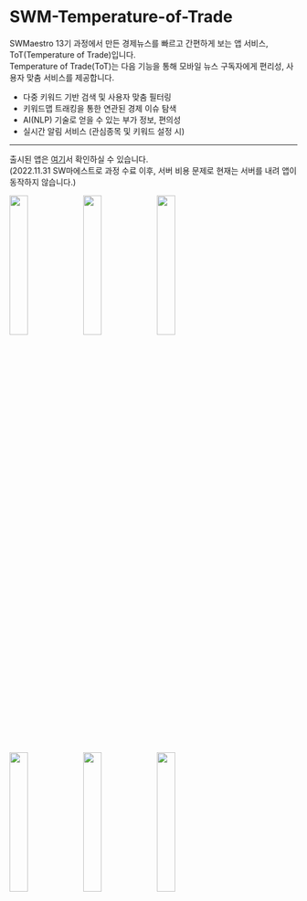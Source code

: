 # SWM-Temperature-of-Trade
SWMaestro 13기 과정에서 만든 경제뉴스를 빠르고 간편하게 보는 앱 서비스, ToT(Temperature of Trade)입니다.
<br/>
Temperature of Trade(ToT)는 다음 기능을 통해 모바일 뉴스 구독자에게 편리성, 사용자 맞춤 서비스를 제공합니다.
- 다중 키워드 기반 검색 및 사용자 맞춤 필터링
- 키워드맵 트래킹을 통한 연관된 경제 이슈 탐색
- AI(NLP) 기술로 얻을 수 있는 부가 정보, 편의성
- 실시간 알림 서비스 (관심종목 및 키워드 설정 시)

---
출시된 앱은 [여기](https://play.google.com/store/apps/details?id=com.swmaestro.tot)서 확인하실 수 있습니다. <br/>
(2022.11.31 SW마에스트로 과정 수료 이후, 서버 비용 문제로 현재는 서버를 내려 앱이 동작하지 않습니다.)

<p>
  <img src="https://github.com/soom1017/SWM-Temperature-of-Trade/assets/77096986/7cf5b747-6127-47cc-beec-1b3102ca267a" align="left" width="25%">
  <img src="https://github.com/soom1017/SWM-Temperature-of-Trade/assets/77096986/8e105b9f-52b2-4519-b83b-6734ad9a1e7e" align="left" width="25%">
  <img src="https://github.com/soom1017/SWM-Temperature-of-Trade/assets/77096986/d35d0136-c3c2-40c3-84a2-3cbd0d8dda0a" align="left" width="25%">
  <img src="https://github.com/soom1017/SWM-Temperature-of-Trade/assets/77096986/d0c8ca4e-6798-4c53-a764-0e4d96001b11" align="left" width="25%">
  <img src="https://github.com/soom1017/SWM-Temperature-of-Trade/assets/77096986/3fce83c7-69f0-4164-83ff-07be3e7c7c09" align="left" width="25%">
  <img src="https://github.com/soom1017/SWM-Temperature-of-Trade/assets/77096986/0ebc5eab-b62a-46f1-9b00-1fd9b6058ada" align="left" width="25%">
</p>
